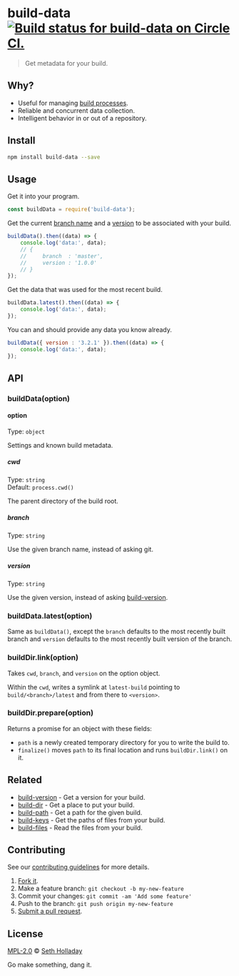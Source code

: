 # build-data [![Build status for build-data on Circle CI.](https://img.shields.io/circleci/project/sholladay/build-data/master.svg "Circle Build Status")](https://circleci.com/gh/sholladay/build-data "Build Data Builds")

> Get metadata for your build.

## Why?

 - Useful for managing [build processes](https://github.com/sholladay/build-dir).
 - Reliable and concurrent data collection.
 - Intelligent behavior in or out of a repository.

## Install

```sh
npm install build-data --save
```

## Usage

Get it into your program.

```js
const buildData = require('build-data');
```

Get the current [branch name](https://github.com/sholladay/branch-name) and a [version](https://github.com/sholladay/build-version) to be associated with your build.

```js
buildData().then((data) => {
    console.log('data:', data);
    // {
    //     branch  : 'master',
    //     version : '1.0.0'
    // }
});
```

Get the data that was used for the most recent build.

```js
buildData.latest().then((data) => {
    console.log('data:', data);
});
```

You can and should provide any data you know already.

```js
buildData({ version : '3.2.1' }).then((data) => {
    console.log('data:', data);
});
```

## API

### buildData(option)

#### option

Type: `object`

Settings and known build metadata.

##### cwd

Type: `string`<br>
Default: `process.cwd()`

The parent directory of the build root.

##### branch

Type: `string`

Use the given branch name, instead of asking git.

##### version

Type: `string`

Use the given version, instead of asking [build-version](https://github.com/sholladay/build-version).

### buildData.latest(option)

Same as `buildData()`, except the `branch` defaults to the most recently built branch and `version` defaults to the most recently built version of the branch.

### buildDir.link(option)

Takes `cwd`, `branch`, and `version` on the option object.

Within the `cwd`, writes a symlink at `latest-build` pointing to `build/<branch>/latest` and from there to `<version>`.

### buildDir.prepare(option)

Returns a promise for an object with these fields:

 - `path` is a newly created temporary directory for you to write the build to.
 - `finalize()` moves `path` to its final location and runs `buildDir.link()` on it.

## Related

 - [build-version](https://github.com/sholladay/build-version) - Get a version for your build.
 - [build-dir](https://github.com/sholladay/build-dir) - Get a place to put your build.
 - [build-path](https://github.com/sholladay/build-path) - Get a path for the given build.
 - [build-keys](https://github.com/sholladay/build-keys) - Get the paths of files from your build.
 - [build-files](https://github.com/sholladay/build-files) - Read the files from your build.

## Contributing

See our [contributing guidelines](https://github.com/sholladay/build-data/blob/master/CONTRIBUTING.md "The guidelines for participating in this project.") for more details.

1. [Fork it](https://github.com/sholladay/build-data/fork).
2. Make a feature branch: `git checkout -b my-new-feature`
3. Commit your changes: `git commit -am 'Add some feature'`
4. Push to the branch: `git push origin my-new-feature`
5. [Submit a pull request](https://github.com/sholladay/build-data/compare "Submit code to this project for review.").

## License

[MPL-2.0](https://github.com/sholladay/build-data/blob/master/LICENSE "The license for build-data.") © [Seth Holladay](http://seth-holladay.com "Author of build-data.")

Go make something, dang it.
